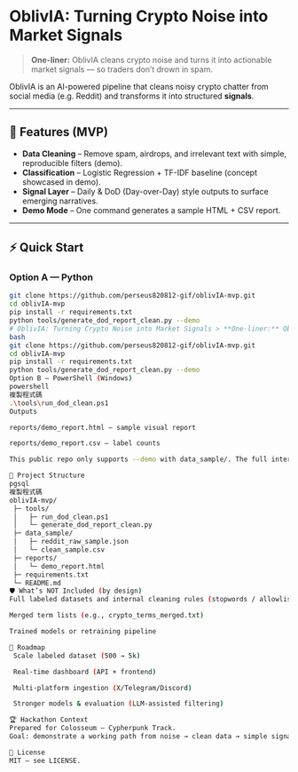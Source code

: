 # OblivIA: Turning Crypto Noise into Market Signals

> **One-liner:** OblivIA cleans crypto noise and turns it into actionable market signals — so traders don’t drown in spam.

OblivIA is an AI-powered pipeline that cleans noisy crypto chatter from social media (e.g. Reddit) and transforms it into structured **signals**.

---

## 🚀 Features (MVP)
- **Data Cleaning** – Remove spam, airdrops, and irrelevant text with simple, reproducible filters (demo).
- **Classification** – Logistic Regression + TF-IDF baseline (concept showcased in demo).
- **Signal Layer** – Daily & DoD (Day-over-Day) style outputs to surface emerging narratives.
- **Demo Mode** – One command generates a sample HTML + CSV report.

---

## ⚡ Quick Start

### Option A — Python
```bash
git clone https://github.com/perseus820812-gif/oblivIA-mvp.git
cd oblivIA-mvp
pip install -r requirements.txt
python tools/generate_dod_report_clean.py --demo
# OblivIA: Turning Crypto Noise into Market Signals > **One-liner:** OblivIA cleans crypto noise and turns it into actionable market signals — so traders don’t drown in spam. OblivIA is an AI-powered pipeline that cleans noisy crypto chatter from social media (e.g. Reddit) and transforms it into structured **signals**. --- ## 🚀 Features (MVP) - **Data Cleaning** – Remove spam, airdrops, and irrelevant text with simple, reproducible filters (demo). - **Classification** – Logistic Regression + TF-IDF baseline (concept showcased in demo). - **Signal Layer** – Daily & DoD (Day-over-Day) style outputs to surface emerging narratives. - **Demo Mode** – One command generates a sample HTML + CSV report. --- ## ⚡ Quick Start ### Option A — Python
bash
git clone https://github.com/perseus820812-gif/oblivIA-mvp.git
cd oblivIA-mvp
pip install -r requirements.txt
python tools/generate_dod_report_clean.py --demo
Option B — PowerShell (Windows)
powershell
複製程式碼
.\tools\run_dod_clean.ps1
Outputs

reports/demo_report.html – sample visual report

reports/demo_report.csv – label counts

This public repo only supports --demo with data_sample/. The full internal pipeline is private.

📂 Project Structure
pgsql
複製程式碼
oblivIA-mvp/
 ├─ tools/
 │   ├─ run_dod_clean.ps1
 │   └─ generate_dod_report_clean.py
 ├─ data_sample/
 │   ├─ reddit_raw_sample.json
 │   └─ clean_sample.csv
 ├─ reports/
 │   └─ demo_report.html
 ├─ requirements.txt
 └─ README.md
🛡️ What’s NOT Included (by design)
Full labeled datasets and internal cleaning rules (stopwords / allowlist / regex)

Merged term lists (e.g., crypto_terms_merged.txt)

Trained models or retraining pipeline

🌱 Roadmap
 Scale labeled dataset (500 → 5k)

 Real-time dashboard (API + frontend)

 Multi-platform ingestion (X/Telegram/Discord)

 Stronger models & evaluation (LLM-assisted filtering)

🏆 Hackathon Context
Prepared for Colosseum – Cypherpunk Track.
Goal: demonstrate a working path from noise → clean data → simple signals.

📜 License
MIT — see LICENSE.